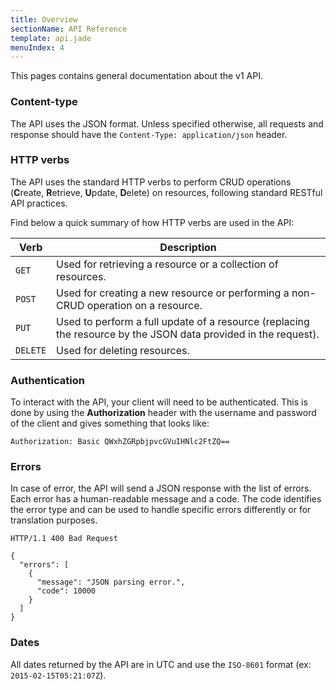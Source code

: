```yaml
---
title: Overview
sectionName: API Reference
template: api.jade
menuIndex: 4
---
```


This pages contains general documentation about the v1 API.


### Content-type

The API uses the JSON format. Unless specified otherwise, all requests and 
response should have the `Content-Type: application/json` header.


### HTTP verbs

The API uses the standard HTTP verbs to perform CRUD operations (**C**reate, 
**R**etrieve, **U**pdate, **D**elete) on resources, following standard RESTful
API practices.

Find below a quick summary of how HTTP verbs are used in the API:

| Verb     | Description |
|----------|--------
| `GET`    | Used for retrieving a resource or a collection of resources.
| `POST`   | Used for creating a new resource or performing a non-CRUD operation on a resource.
| `PUT`    | Used to perform a full update of a resource (replacing the resource by the JSON data provided in the request).
| `DELETE` | Used for deleting resources.


### Authentication

To interact with the API, your client will need to be authenticated. This is done by using the **Authorization** header with the username and password of the client and gives something that looks like:

	Authorization: Basic QWxhZGRpbjpvcGVuIHNlc2FtZQ==


### Errors

In case of error, the API will send a JSON response with the list of errors. 
Each error has a human-readable message and a code. The code identifies the 
error type and can be used to handle specific errors differently or for 
translation purposes.


```
HTTP/1.1 400 Bad Request
 
{
  "errors": [
    { 
      "message": "JSON parsing error.",
      "code": 10000
    }
  ]
}
```

### Dates

All dates returned by the API are in UTC and use the `ISO-8601` format (ex: 
`2015-02-15T05:21:07Z`).
